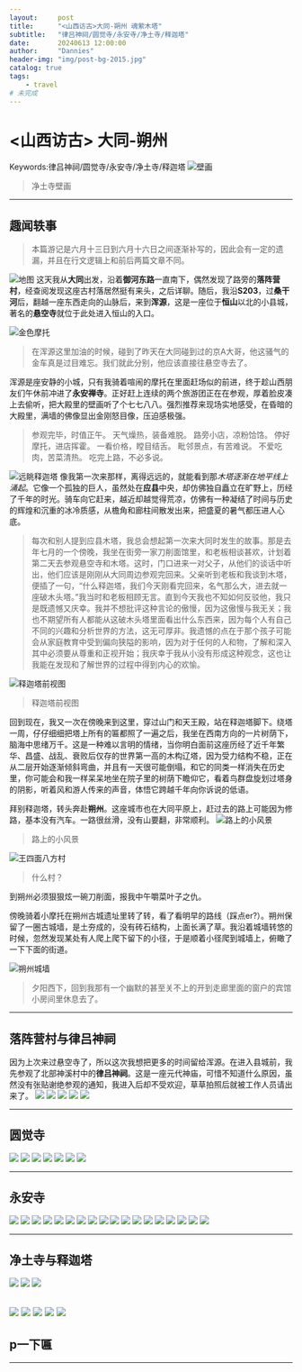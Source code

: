 ```yaml
---
layout:     post
title:      "<山西访古>大同-朔州 魂萦木塔"
subtitle:   "律吕神祠/圆觉寺/永安寺/净土寺/释迦塔"
date:       20240613 12:00:00
author:     "Dannies"
header-img: "img/post-bg-2015.jpg"
catalog: true
tags:
    - travel
# 未完成
---
```


# <山西访古> 大同-朔州
Keywords:律吕神祠/圆觉寺/永安寺/净土寺/释迦塔
![壁画](/pic/20240613/DSC_0190.jpg)
>净土寺壁画

***
## 趣闻轶事
>本篇游记是六月十三日到六月十六日之间逐渐补写的，因此会有一定的遗漏，并且在行文逻辑上和前后两篇文章不同。

![地图](/pic/20240613/Snipaste_2024-06-14_20-16-45.png)
这天我从**大同**出发，沿着**御河东路**一直南下，偶然发现了路旁的**落阵营村**，经查阅发现这座古村落居然挺有来头，之后详聊。随后，我沿**S203**，过**桑干河**后，翻越一座东西走向的山脉后，来到**浑源**，这是一座位于**恒山**以北的小县城，著名的**悬空寺**就位于此处进入恒山的入口。

![金色摩托](/pic/20240613/Snipaste_2024-06-16_22-43-14.png)
>在浑源这里加油的时候，碰到了昨天在大同碰到过的京A大哥，他这骚气的金车真是过目难忘。我们就此分别，他应该直接往悬空寺去了。

浑源是座安静的小城，只有我骑着喧闹的摩托在里面赶场似的前进，终于趁山西朋友们午休前冲进了**永安禅寺**。正好赶上连续的两个旅游团正在在参观，厚着脸皮凑上去偷听，把大殿里的壁画听了个七七八八。强烈推荐来现场实地感受，在昏暗的大殿里，满墙的佛像显出金刚怒目像，压迫感极强。

>参观完毕，时值正午。
天气燥热，装备难脱。
路旁小店，凉粉饸饹。
停好摩托，进店挥霍。
一看价格，瞠目结舌。
毗邻景点，有苦难说。
不爱吃肉，苦菜清热。
吃完上路，不必多说。

![远眺释迦塔](/pic/20240613/DSC_0195.jpg)
像我第一次来那样，离得远远的，就能看到那*木塔逐渐在地平线上涌起*。它像一个孤独的巨人，虽然处在**应县**中央，却仿佛独自矗立在旷野上，历经了千年的时光。骑车向它赶来，越近却越觉得荒凉，仿佛有一种凝结了时间与历史的辉煌和沉重的冰冷质感，从檐角和廊柱间散发出来，把盛夏的暑气都压进人心底。

>每次和别人提到应县木塔，我总会想起第一次来大同时发生的故事。那是去年七月的一个傍晚，我坐在街旁一家刀削面馆里，和老板相谈甚欢，计划着第二天去参观悬空寺和木塔。这时，门口进来一对父子，从他们的谈话中听出，他们应该是刚刚从大同周边参观完回来。父亲听到老板和我谈到木塔，便插了一句，“什么释迦塔，我们今天刚看完回来，名气那么大，进去就一座破木头塔。”我当时和老板相顾无言。直到今天我也不知如何反驳他，我只是既遗憾又庆幸。我并不想批评这种言论的傲慢，因为这傲慢与我无关；我也不期望所有人都能从这破木头塔里面看出什么东西来，因为每个人有自己不同的兴趣和分析世界的方法，这无可厚非。我遗憾的点在于那个孩子可能会从家庭教育中受到偏向狭隘的影响，因为对于任何的人和物，了解和深入其中必须要从尊重和正视开始；我庆幸于我从小没有形成这种观念，这也让我能在发现和了解世界的过程中得到内心的欢愉。

![释迦塔前视图](/pic/20240613/DSC_0199.jpg)
>释迦塔前视图

回到现在，我又一次在傍晚来到这里，穿过山门和天王殿，站在释迦塔脚下。绕塔一周，仔仔细细把塔上所有的匾都照了一遍之后，我坐在西南方向的一片树荫下，脑海中思绪万千。这是一种难以言明的情绪，当你明白面前这座历经了近千年繁华、昌盛、战乱、衰败后仅存的世界第一高的木构辽塔，因为受力结构不稳，正在从二层开始逐渐倾斜弯曲，并且有一天很可能倒塌，和它的同类一样消失在历史里，你可能会和我一样呆呆地坐在院子里的树荫下瞻仰它，看着鸟群盘旋划过塔身的阴影，听着风和游人传来的声音，体悟它跨越千年向你诉说的低语。

拜别释迦塔，转头奔赴**朔州**。这座城市也在大同平原上，赶过去的路上可能因为修路，基本没有汽车。一路很丝滑，没有山要翻，非常顺利。
![路上的小风景](/pic/20240613/DSC_0249.jpg)
>路上的小风景

![王四面八方村](/pic/20240613/微信图片_202406142116112.jpg)
>什么村？

到朔州必须狠狠炫一碗刀削面，报我中午嚼菜叶子之仇。

傍晚骑着小摩托在朔州古城遗址里转了转，看了看明早的路线（踩点er?）。朔州保留了一圈古城墙，是土夯成的，没有砖石结构，上面长满了草。我沿着城墙转悠的时候，忽然发现某处有人爬上爬下留下的小径，于是顺着小径爬到城墙上，俯瞰了一下下面的街道。

![朔州城墙](/pic/20240613/微信图片_20240614211610.jpg)
>夕阳西下，回到我那有一个幽默的甚至关不上的开到走廊里面的窗户的宾馆小房间里休息去了。

***
## 落阵营村与律吕神祠
因为上次来过悬空寺了，所以这次我想把更多的时间留给浑源。在进入县城前，我先参观了北部神溪村中的**律吕神祠**。这是一座元代神庙，可惜不知道什么原因，虽然没有张贴谢绝参观的通知，我进入后却不受欢迎，草草拍照后就被工作人员请出来了。
![](/pic/20240613/DSC_0061.jpg)
![](/pic/20240613/DSC_0063.jpg)
![](/pic/20240613/DSC_0065.jpg)
![](/pic/20240613/DSC_0068.jpg)
![](/pic/20240613/DSC_0072.jpg)
***
## 圆觉寺
![](/pic/20240613/DSC_0080.jpg)
![](/pic/20240613/DSC_0095.jpg)
![](/pic/20240613/DSC_0081.jpg)
![](/pic/20240613/DSC_0084.jpg)
![](/pic/20240613/DSC_0087.jpg)
![](/pic/20240613/DSC_0089.jpg)
![](/pic/20240613/DSC_0180.jpg)
***
## 永安寺
![](/pic/20240613/DSC_0102.jpg)
![](/pic/20240613/DSC_0076.jpg)
![](/pic/20240613/DSC_0107.png)
![](/pic/20240613/DSC_0114.png)
![](/pic/20240613/DSC_0129.jpg)
![](/pic/20240613/DSC_0138.jpg)
![](/pic/20240613/DSC_0139.jpg)
![](/pic/20240613/DSC_0142.jpg)
![](/pic/20240613/DSC_0144.jpg)
![](/pic/20240613/DSC_0145.jpg)
![](/pic/20240613/DSC_0146.jpg)
![](/pic/20240613/DSC_0153.jpg)
![](/pic/20240613/DSC_0150.jpg)
![](/pic/20240613/DSC_0154.jpg)
![](/pic/20240613/DSC_0155.jpg)
![](/pic/20240613/DSC_0170.jpg)
![](/pic/20240613/DSC_0171.jpg)
![](/pic/20240613/DSC_0172.png)

***
## 净土寺与释迦塔
![](/pic/20240613/DSC_0181.jpg)
![](/pic/20240613/DSC_0189.jpg)
![](/pic/20240613/DSC_0192.jpg)

![](/pic/20240613/DSC_0201.jpg)
![](/pic/20240613/DSC_0206.jpg)
![](/pic/20240613/DSC_0210.png)
![](/pic/20240613/DSC_0215.jpg)
![](/pic/20240613/DSC_0219.jpg)
---
p一下匾
---
***

